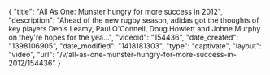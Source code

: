 {
    "title": "All As One: Munster hungry for more success in 2012",
    "description": "Ahead of the new rugby season, adidas got the thoughts of key players Denis Leamy, Paul O'Connell, Doug Howlett and Johne Murphy on they're hopes for the yea...",
    "videoid": "154436",
    "date_created": "1398106905",
    "date_modified": "1418181303",
    "type": "captivate",
    "layout": "video",
    "url": "\/v\/all-as-one-munster-hungry-for-more-success-in-2012\/154436"
}